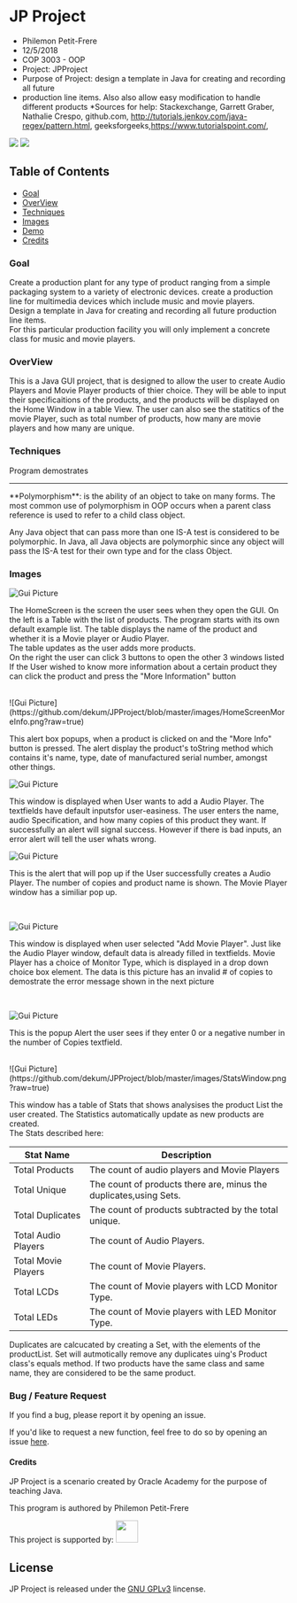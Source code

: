# JP Project

 * Philemon Petit-Frere
 * 12/5/2018
 * COP 3003 - OOP
 * Project: JPProject
 * Purpose of Project: design a template in Java for creating and recording all future
 * production line items. Also also allow easy modification to handle different products
 *Sources for help: Stackexchange, Garrett Graber, Nathalie Crespo, github.com, http://tutorials.jenkov.com/java-regex/pattern.html, geeksforgeeks,https://www.tutorialspoint.com/, 
 
 <img src="https://img.shields.io/badge/release-v1.1.0-blue.svg" />
<img src="https://img.shields.io/badge/package-v2.0.0-orange.svg" />

## Table of Contents
- [Goal](#Goal)
- [OverView](#OverView)
- [Techniques](#Techniques)
- [Images](#Images)
- [Demo](#Demo)
- [Credits](#Credits)
 
<h3>Goal</h4>
<p>Create a production plant for any type of product ranging from a simple packaging system to a variety of electronic devices.
create a production line for multimedia devices which include music and movie players.
<br>Design a template in Java for creating and recording all future production line items.  
<br>For this particular production facility you will only implement a concrete class for music and movie players.</p>

<h3>OverView</h3>
This is a Java GUI project, that is designed to allow the user to create Audio Players and Movie Player products of thier choice. They will be able to input their specificaitions of the products, and the products will be displayed on the Home Window in a table View. The user can also see the statitics of the movie Player, such as total number of products, how many are movie players and how many are unique.

<h3>Techniques</h3>
 <p>Program demostrates <hr> 
 **Polymorphism**: is the ability of an object to take on many forms. The most common use of polymorphism in OOP occurs when a parent class reference is used to refer to a child class object.

Any Java object that can pass more than one IS-A test is considered to be polymorphic. In Java, all Java objects are polymorphic since any object will pass the IS-A test for their own type and for the class Object.

<h3>Images</h3>

![Gui Picture](https://github.com/dekum/JPProject/blob/master/images/HomeScreen.png)<br>
<p>The HomeScreen is the screen the user sees when they open the GUI. On the left is a Table with the list of products. The program starts with its own default example list. The table displays the name of the product and whether it is a Movie player or Audio Player. <br>The table updates as the user adds more products. <br> On the right the user can click 3 buttons to open the other 3 windows listed
 If the User wished to know more information about a certain product they can click the product and press the "More Information" button</p><br>
![Gui Picture](https://github.com/dekum/JPProject/blob/master/images/HomeScreenMoreInfo.png?raw=true)<br>
 <p> This alert box popups, when a product is clicked on and the "More Info" button is pressed. The alert display the product's toString method which contains it's name, type, date of manufactured serial number, amongst other things.
  
![Gui Picture](https://github.com/dekum/JPProject/blob/master/images/AddAudioPlayerWindow.png)<br>
<p> This window is displayed when User wants to add a Audio Player. The textfields have default inputsfor user-easiness. The user enters the name, audio Specification, and how many copies of this product they want. If successfully an alert will signal success. However if there is bad inputs, an error alert will tell the user whats wrong.<br>
  
![Gui Picture](https://github.com/dekum/JPProject/blob/master/images/AddAudioPlayerSuccess.png)<br>
<p> This is the alert that will pop up if the User successfully creates a Audio Player. The number of copies and product name is shown. The Movie Player window has a similiar pop up. </p><br>

 ![Gui Picture](https://github.com/dekum/JPProject/blob/master/images/AddMoviePlayerWindowEx.png?raw=true)<br>
 <p> This window is displayed when user selected "Add Movie Player". Just like the Audio Player window, default data is already filled in textfields. Movie Player has a choice of Monitor Type, which is displayed in a drop down choice box element. The data is this picture has an invalid # of copies to demostrate the error message shown in the next picture
</p> <br>
  
![Gui Picture](https://github.com/dekum/JPProject/blob/master/images/AddMoviePlayerError.png?raw=trueg)<br>
<p> This is the popup Alert the user sees if they enter 0 or a negative number in the number of Copies textfield.

</p> <br>
![Gui Picture](https://github.com/dekum/JPProject/blob/master/images/StatsWindow.png?raw=true)<br>
<p> This window has a table of Stats that shows analysises the product List the user created. The Statistics automatically update as new products are created. <br>The Stats described here:<br>
 
 | Stat Name | Description |
| --- | --- |
| Total Products | The count of audio players and Movie Players |
| Total Unique | The count of products there are, minus the duplicates,using Sets. |
| Total Duplicates | The count of products subtracted by the total unique. |
| Total Audio Players | The count of Audio Players.  |
| Total Movie Players | The count of Movie Players.  |
| Total LCDs | The count of Movie players with LCD Monitor Type.  |
| Total LEDs| The count of Movie players with LED Monitor Type.  |
 
 Duplicates are calcucated by creating a Set, with the elements of the productList. Set will autmotically remove any duplicates uing's Product class's equals method. If two products have the same class and same name, they are considered to be the same product.

<h3> Bug / Feature Request</h3>
<p>If you find a bug, please report it by opening an issue.

If you'd like to request a new function, feel free to do so by opening an issue [here](https://github.com/dekum/JPProject/issues).</p>

<h4>Credits</h4>
 JP Project is a scenario created by Oracle Academy for the purpose of teaching Java.
 
This program is authored by Philemon Petit-Frere

This project is supported by:
<a href="https://www.jetbrains.com/idea/">
    <img src="https://github.com/Hexworks/zircon/blob/master/images/idea_logo.png" width="40" height="40" />
</a>

## License

JP Project is released under the [GNU GPLv3](https://choosealicense.com/licenses/gpl-3.0/) lincense.
